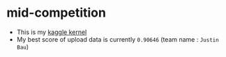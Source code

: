 # mid-competition
* This is my [kaggle kernel](https://www.kaggle.com/bauuuu1021/mid-project)
* My best score of upload data is currently `0.90646` (team name : `Justin Bau`) 

